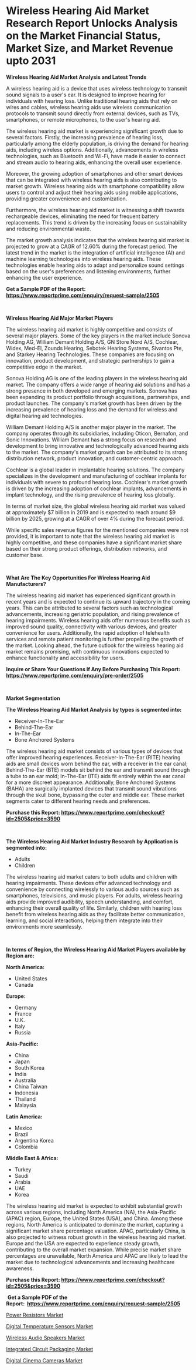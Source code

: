 <p><h1>Wireless Hearing Aid Market Research Report Unlocks Analysis on the Market Financial Status, Market Size, and Market Revenue upto 2031</h1></p><p><strong>Wireless Hearing Aid Market Analysis and Latest Trends</strong></p>
<p><p>A wireless hearing aid is a device that uses wireless technology to transmit sound signals to a user's ear. It is designed to improve hearing for individuals with hearing loss. Unlike traditional hearing aids that rely on wires and cables, wireless hearing aids use wireless communication protocols to transmit sound directly from external devices, such as TVs, smartphones, or remote microphones, to the user's hearing aid.</p><p>The wireless hearing aid market is experiencing significant growth due to several factors. Firstly, the increasing prevalence of hearing loss, particularly among the elderly population, is driving the demand for hearing aids, including wireless options. Additionally, advancements in wireless technologies, such as Bluetooth and Wi-Fi, have made it easier to connect and stream audio to hearing aids, enhancing the overall user experience.</p><p>Moreover, the growing adoption of smartphones and other smart devices that can be integrated with wireless hearing aids is also contributing to market growth. Wireless hearing aids with smartphone compatibility allow users to control and adjust their hearing aids using mobile applications, providing greater convenience and customization.</p><p>Furthermore, the wireless hearing aid market is witnessing a shift towards rechargeable devices, eliminating the need for frequent battery replacements. This trend is driven by the increasing focus on sustainability and reducing environmental waste.</p><p>The market growth analysis indicates that the wireless hearing aid market is projected to grow at a CAGR of 12.60% during the forecast period. The latest trend in the market is the integration of artificial intelligence (AI) and machine learning technologies into wireless hearing aids. These technologies enable hearing aids to adapt and personalize sound settings based on the user's preferences and listening environments, further enhancing the user experience.</p></p>
<p><strong>Get a Sample PDF of the Report:&nbsp; <a href="https://www.reportprime.com/enquiry/request-sample/2505">https://www.reportprime.com/enquiry/request-sample/2505</a></strong></p>
<p>&nbsp;</p>
<p><strong>Wireless Hearing Aid Major Market Players</strong></p>
<p><p>The wireless hearing aid market is highly competitive and consists of several major players. Some of the key players in the market include Sonova Holding AG, William Demant Holding A/S, GN Store Nord A/S, Cochlear, Widex, Med-El, Zounds Hearing, Sebotek Hearing Systems, Sivantos Pte, and Starkey Hearing Technologies. These companies are focusing on innovation, product development, and strategic partnerships to gain a competitive edge in the market.</p><p>Sonova Holding AG is one of the leading players in the wireless hearing aid market. The company offers a wide range of hearing aid solutions and has a strong presence in both developed and emerging markets. Sonova has been expanding its product portfolio through acquisitions, partnerships, and product launches. The company's market growth has been driven by the increasing prevalence of hearing loss and the demand for wireless and digital hearing aid technologies.</p><p>William Demant Holding A/S is another major player in the market. The company operates through its subsidiaries, including Oticon, Bernafon, and Sonic Innovations. William Demant has a strong focus on research and development to bring innovative and technologically advanced hearing aids to the market. The company's market growth can be attributed to its strong distribution network, product innovation, and customer-centric approach.</p><p>Cochlear is a global leader in implantable hearing solutions. The company specializes in the development and manufacturing of cochlear implants for individuals with severe to profound hearing loss. Cochlear's market growth is driven by the increasing adoption of cochlear implants, advancements in implant technology, and the rising prevalence of hearing loss globally.</p><p>In terms of market size, the global wireless hearing aid market was valued at approximately $7 billion in 2019 and is expected to reach around $9 billion by 2025, growing at a CAGR of over 4% during the forecast period.</p><p>While specific sales revenue figures for the mentioned companies were not provided, it is important to note that the wireless hearing aid market is highly competitive, and these companies have a significant market share based on their strong product offerings, distribution networks, and customer base.</p></p>
<p>&nbsp;</p>
<p><strong>What Are The Key Opportunities For Wireless Hearing Aid Manufacturers?</strong></p>
<p><p>The wireless hearing aid market has experienced significant growth in recent years and is expected to continue its upward trajectory in the coming years. This can be attributed to several factors such as technological advancements, increasing geriatric population, and rising prevalence of hearing impairments. Wireless hearing aids offer numerous benefits such as improved sound quality, connectivity with various devices, and greater convenience for users. Additionally, the rapid adoption of telehealth services and remote patient monitoring is further propelling the growth of the market. Looking ahead, the future outlook for the wireless hearing aid market remains promising, with continuous innovations expected to enhance functionality and accessibility for users.</p></p>
<p><strong>Inquire or Share Your Questions If Any Before Purchasing This Report: <a href="https://www.reportprime.com/enquiry/pre-order/2505">https://www.reportprime.com/enquiry/pre-order/2505</a></strong></p>
<p>&nbsp;</p>
<p><strong>Market Segmentation</strong></p>
<p><strong>The Wireless Hearing Aid Market Analysis by types is segmented into:</strong></p>
<p><ul><li>Receiver-In-The-Ear</li><li>Behind-The-Ear</li><li>In-The-Ear</li><li>Bone Anchored Systems</li></ul></p>
<p><p>The wireless hearing aid market consists of various types of devices that offer improved hearing experiences. Receiver-In-The-Ear (RITE) hearing aids are small devices worn behind the ear, with a receiver in the ear canal; Behind-The-Ear (BTE) models sit behind the ear and transmit sound through a tube to an ear mold; In-The-Ear (ITE) aids fit entirely within the ear canal for a more discreet appearance. Additionally, Bone Anchored Systems (BAHA) are surgically implanted devices that transmit sound vibrations through the skull bone, bypassing the outer and middle ear. These market segments cater to different hearing needs and preferences.</p></p>
<p><strong>Purchase this Report:&nbsp;<a href="https://www.reportprime.com/checkout?id=2505&price=3590">https://www.reportprime.com/checkout?id=2505&price=3590</a></strong></p>
<p>&nbsp;</p>
<p><strong>The Wireless Hearing Aid Market Industry Research by Application is segmented into:</strong></p>
<p><ul><li>Adults</li><li>Children</li></ul></p>
<p><p>The wireless hearing aid market caters to both adults and children with hearing impairments. These devices offer advanced technology and convenience by connecting wirelessly to various audio sources such as smartphones, televisions, and music players. For adults, wireless hearing aids provide improved audibility, speech understanding, and comfort, enhancing their overall quality of life. Similarly, children with hearing loss benefit from wireless hearing aids as they facilitate better communication, learning, and social interactions, helping them integrate into their environments more seamlessly.</p></p>
<p>&nbsp;</p>
<p><strong>In terms of Region, the Wireless Hearing Aid Market Players available by Region are:</strong></p>
<p>
    <p> <strong> North America: </strong>
        <ul>
            <li>United States</li>
            <li>Canada</li>
        </ul>
        </p> 
    <p> <strong> Europe: </strong>
        <ul>
            <li>Germany</li>
            <li>France</li>
            <li>U.K.</li>
            <li>Italy</li>
            <li>Russia</li>
        </ul>
        </p> 
    <p> <strong> Asia-Pacific: </strong>
        <ul>
            <li>China</li>
            <li>Japan</li>
            <li>South Korea</li>
            <li>India</li>
            <li>Australia</li>
            <li>China Taiwan</li>
            <li>Indonesia</li>
            <li>Thailand</li>
            <li>Malaysia</li>
        </ul>
        </p> 
    <p> <strong> Latin America: </strong>
        <ul>
            <li>Mexico</li>
            <li>Brazil</li>
            <li>Argentina Korea</li>
            <li>Colombia</li>
        </ul>
        </p> 
    <p> <strong> Middle East & Africa: </strong>
        <ul>
            <li>Turkey</li>
            <li>Saudi</li>
            <li>Arabia</li>
            <li>UAE</li>
            <li>Korea</li>
        </ul>
    </p>
    </p>
<p><p>The wireless hearing aid market is expected to exhibit substantial growth across various regions, including North America (NA), the Asia-Pacific (APAC) region, Europe, the United States (USA), and China. Among these regions, North America is anticipated to dominate the market, capturing a significant market share percentage valuation. APAC, particularly China, is also projected to witness robust growth in the wireless hearing aid market. Europe and the USA are expected to experience steady growth, contributing to the overall market expansion. While precise market share percentages are unavailable, North America and APAC are likely to lead the market due to technological advancements and increasing healthcare awareness.</p></p>
<p><strong>Purchase this Report: <a href="https://www.reportprime.com/checkout?id=2505&price=3590">https://www.reportprime.com/checkout?id=2505&price=3590</a></strong></p>
<p>&nbsp;<strong>Get a Sample PDF of the Report:&nbsp;&nbsp;<a href="https://www.reportprime.com/enquiry/request-sample/2505">https://www.reportprime.com/enquiry/request-sample/2505</a></strong></p>
<p><strong></strong></p>
<p><p><a href="https://github.com/maliyahmorrow6654/Market-Research-Report-List-2/blob/main/power-resistors-market.md">Power Resistors Market</a></p><p><a href="https://github.com/abdelrhmankishk22/Market-Research-Report-List-2/blob/main/digital-temperature-sensors-market.md">Digital Temperature Sensors Market</a></p><p><a href="https://github.com/mahnoor2003/Market-Research-Report-List-2/blob/main/wireless-audio-speakers-market.md">Wireless Audio Speakers Market</a></p><p><a href="https://github.com/marloy8/Market-Research-Report-List-2/blob/main/integrated-circuit-packaging-market.md">Integrated Circuit Packaging Market</a></p><p><a href="https://github.com/aliciawhite5576/Market-Research-Report-List-2/blob/main/digital-cinema-cameras-market.md">Digital Cinema Cameras Market</a></p></p>